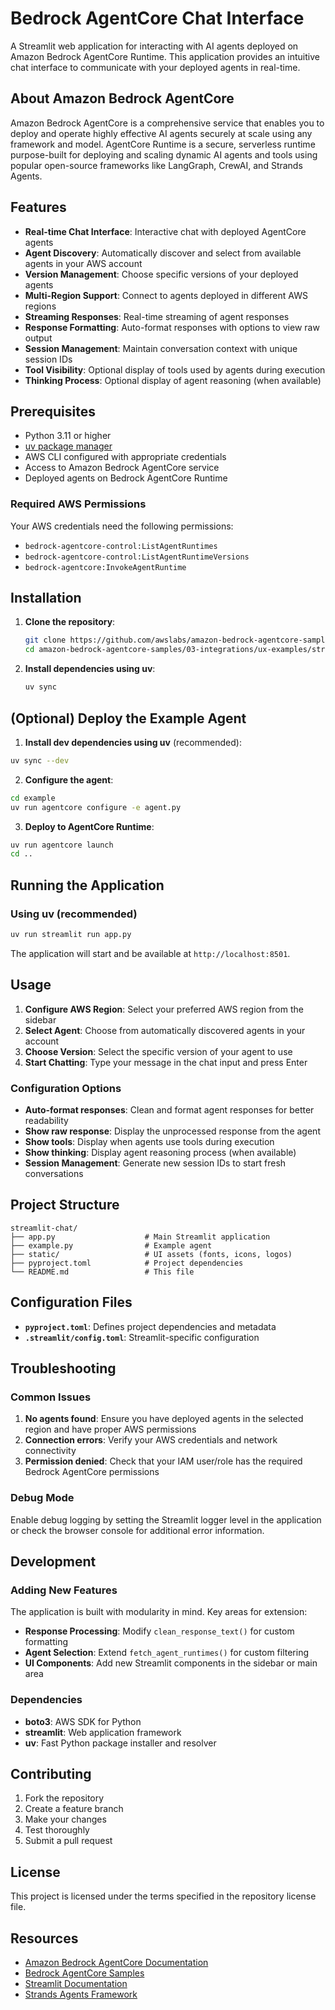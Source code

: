 # Bedrock AgentCore Chat Interface

A Streamlit web application for interacting with AI agents deployed on Amazon Bedrock AgentCore Runtime. This application provides an intuitive chat interface to communicate with your deployed agents in real-time.

## About Amazon Bedrock AgentCore

Amazon Bedrock AgentCore is a comprehensive service that enables you to deploy and operate highly effective AI agents securely at scale using any framework and model. AgentCore Runtime is a secure, serverless runtime purpose-built for deploying and scaling dynamic AI agents and tools using popular open-source frameworks like LangGraph, CrewAI, and Strands Agents.

## Features

- **Real-time Chat Interface**: Interactive chat with deployed AgentCore agents
- **Agent Discovery**: Automatically discover and select from available agents in your AWS account
- **Version Management**: Choose specific versions of your deployed agents
- **Multi-Region Support**: Connect to agents deployed in different AWS regions
- **Streaming Responses**: Real-time streaming of agent responses
- **Response Formatting**: Auto-format responses with options to view raw output
- **Session Management**: Maintain conversation context with unique session IDs
- **Tool Visibility**: Optional display of tools used by agents during execution
- **Thinking Process**: Optional display of agent reasoning (when available)

## Prerequisites

- Python 3.11 or higher
- [uv package manager](https://docs.astral.sh/uv/getting-started/installation/)
- AWS CLI configured with appropriate credentials
- Access to Amazon Bedrock AgentCore service
- Deployed agents on Bedrock AgentCore Runtime

### Required AWS Permissions

Your AWS credentials need the following permissions:

- `bedrock-agentcore-control:ListAgentRuntimes`
- `bedrock-agentcore-control:ListAgentRuntimeVersions`
- `bedrock-agentcore:InvokeAgentRuntime`

## Installation

1. **Clone the repository**:

   ```bash
   git clone https://github.com/awslabs/amazon-bedrock-agentcore-samples.git
   cd amazon-bedrock-agentcore-samples/03-integrations/ux-examples/streamlit-chat
   ```

2. **Install dependencies using uv**:

   ```bash
   uv sync
   ```

## (Optional) Deploy the Example Agent

1. **Install dev dependencies using uv** (recommended):

```bash
uv sync --dev
```

2. **Configure the agent**:

```bash
cd example
uv run agentcore configure -e agent.py
```

3. **Deploy to AgentCore Runtime**:

```bash
uv run agentcore launch
cd ..
```

## Running the Application

### Using uv (recommended)

```bash
uv run streamlit run app.py
```

The application will start and be available at `http://localhost:8501`.

## Usage

1. **Configure AWS Region**: Select your preferred AWS region from the sidebar
2. **Select Agent**: Choose from automatically discovered agents in your account
3. **Choose Version**: Select the specific version of your agent to use
4. **Start Chatting**: Type your message in the chat input and press Enter

### Configuration Options

- **Auto-format responses**: Clean and format agent responses for better readability
- **Show raw response**: Display the unprocessed response from the agent
- **Show tools**: Display when agents use tools during execution
- **Show thinking**: Display agent reasoning process (when available)
- **Session Management**: Generate new session IDs to start fresh conversations

## Project Structure

```
streamlit-chat/
├── app.py                    # Main Streamlit application
├── example.py                # Example agent
├── static/                   # UI assets (fonts, icons, logos)
├── pyproject.toml            # Project dependencies
└── README.md                 # This file
```

## Configuration Files

- **`pyproject.toml`**: Defines project dependencies and metadata
- **`.streamlit/config.toml`**: Streamlit-specific configuration

## Troubleshooting

### Common Issues

1. **No agents found**: Ensure you have deployed agents in the selected region and have proper AWS permissions
2. **Connection errors**: Verify your AWS credentials and network connectivity
3. **Permission denied**: Check that your IAM user/role has the required Bedrock AgentCore permissions

### Debug Mode

Enable debug logging by setting the Streamlit logger level in the application or check the browser console for additional error information.

## Development

### Adding New Features

The application is built with modularity in mind. Key areas for extension:

- **Response Processing**: Modify `clean_response_text()` for custom formatting
- **Agent Selection**: Extend `fetch_agent_runtimes()` for custom filtering
- **UI Components**: Add new Streamlit components in the sidebar or main area

### Dependencies

- **boto3**: AWS SDK for Python
- **streamlit**: Web application framework
- **uv**: Fast Python package installer and resolver

## Contributing

1. Fork the repository
2. Create a feature branch
3. Make your changes
4. Test thoroughly
5. Submit a pull request

## License

This project is licensed under the terms specified in the repository license file.

## Resources

- [Amazon Bedrock AgentCore Documentation](https://docs.aws.amazon.com/bedrock-agentcore/)
- [Bedrock AgentCore Samples](https://github.com/awslabs/amazon-bedrock-agentcore-samples/)
- [Streamlit Documentation](https://docs.streamlit.io/)
- [Strands Agents Framework](https://github.com/awslabs/strands-agents)
